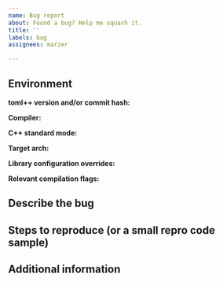 ```yaml
---
name: Bug report
about: Found a bug? Help me squash it.
title: ''
labels: bug
assignees: marzer

---
```


<!--
    Replace the HTML comments below with the requested information.
    Please don't delete this template and roll your own!

    Thanks for contributing!
-->



## Environment
**toml++ version and/or commit hash:**  
<!--
    If you're using the single-header version of the library, the version number is right at the top of the file.
    Otherwise you can find it by opening toml++/impl/version.h; it'll be represented by three defines -
    TOML_LIB_MAJOR, TOML_LIB_MINOR and TOML_LIB_PATCH.
    
    If you're not using any particular release and are instead just living large at HEAD of master, the commit hash
    would be super helpful too, though it's not critical.
    
-->


**Compiler:**  
<!--
    The compiler & version, e.g. "Clang 9"
-->



**C++ standard mode:**  
<!--
    The C++ standard level you were targeting, e.g. 17, 20, 'latest'
-->



**Target arch:**  
<!--
    The architecture you were targeting, e.g. x86, x64, ARM
-->



**Library configuration overrides:**  
<!--
    If you've explicitly set any of the library configuration macros,
    list them here (e.g. TOML_EXCEPTIONS=0, TOML_UNRELEASED_FEATURES=1, etc.)
-->



**Relevant compilation flags:**  
<!--
    Any relevant compilation flags that might help me reproduce your issue exactly (e.g. -fno-exceptions).
-->



## Describe the bug
<!--
    A clear and concise description of the bug goes here.
-->



## Steps to reproduce (or a small repro code sample)
<!--
    As above. If you feel that the information you've already given covers it sufficiently and you don't
    need this section, you can delete it.
-->



## Additional information
<!--
    Any post-scripts, addendums, or additional pieces of context, as necessary.
-->
